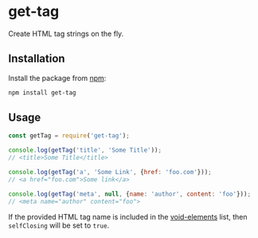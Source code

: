 # get-tag
Create HTML tag strings on the fly.

## Installation
Install the package from [npm](https://www.npmjs.com/package/get-tag):

```bash
npm install get-tag
```

## Usage
```js
const getTag = require('get-tag');

console.log(getTag('title', 'Some Title'));
// <title>Some Title</title>

console.log(getTag('a', 'Some Link', {href: 'foo.com'}));
// <a href="foo.com">Some link</a>

console.log(getTag('meta', null, {name: 'author', content: 'foo'}));
// <meta name="author" content="foo">
```

If the provided HTML tag name is included in the [void-elements](https://www.w3.org/TR/2011/WD-html-markup-20110113/syntax.html#void-elements) list, then `selfClosing` will be set to `true`.